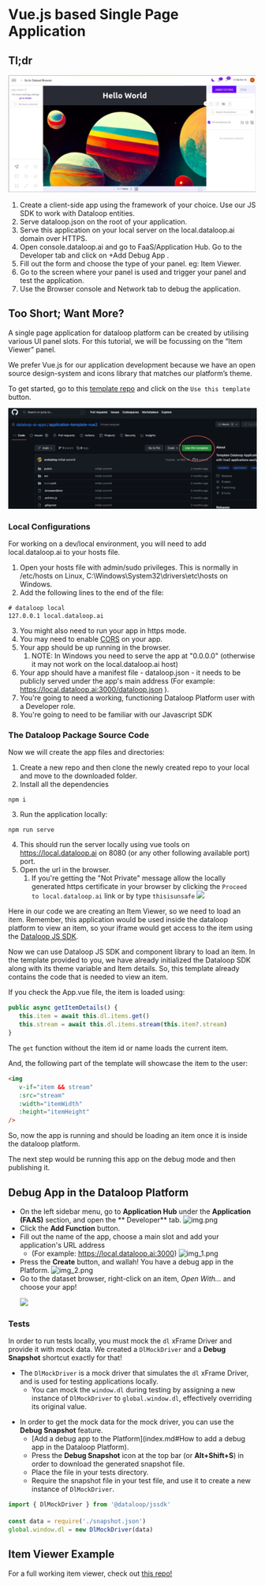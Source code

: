 # Vue.js based Single Page Application

## Tl;dr
![](../../../assets/apps/platform_studio.png)

1. Create a client-side app using the framework of your choice. Use our JS SDK to work with Dataloop entities.
2. Serve dataloop.json on the root of your application.
3. Serve this application on your local server on the local.dataloop.ai domain over HTTPS.
4. Open console.dataloop.ai and go to FaaS/Application Hub. Go to the Developer tab and click on  +Add Debug App  .
5. Fill out the form and choose the type of your panel. eg: Item Viewer.
6. Go to the screen where your panel is used and trigger your panel and test the application.
7. Use the Browser console and Network tab to debug the application.

## Too Short; Want More?

A single page application for dataloop platform can be created by utilising various UI panel slots. For this tutorial, we will be focussing on the “Item Viewer” panel.

We prefer Vue.js for our application development because we have an open source design-system and icons library that matches our platform’s theme.

To get started, go to this [template repo](https://github.com/dataloop-ai-apps/application-template-vue2) and click on the `Use this template` button.

![](../../../assets/apps/template_repo.png)

### Local Configurations
For working on a dev/local environment, you will need to add local.dataloop.ai to your hosts file.
1. Open your hosts file with admin/sudo privileges. This is normally in /etc/hosts on Linux, C:\Windows\System32\drivers\etc\hosts on Windows.
2. Add the following  lines to the end of the file:
```text
# dataloop local
127.0.0.1 local.dataloop.ai
```
3. You might also need to run your app in https mode.
4. You may need to enable [CORS](https://developer.mozilla.org/en-US/docs/Web/HTTP/CORS) on your app.
5. Your app should be up running in the browser.
   1. NOTE: In Windows you need to serve the app at "0.0.0.0" (otherwise it may not work on the local.dataloop.ai host)
6. Your app should have a manifest file - dataloop.json - it needs to be publicly served under the app's main address (For example: https://local.dataloop.ai:3000/dataloop.json ).
7. You're going to need a working, functioning Dataloop Platform user with a Developer role.
8. You're going to need to be familiar with our Javascript SDK

### The Dataloop Package Source Code
Now we will create the app files and directories:

1. Create a new repo and then clone the newly created repo to your local and move to the downloaded folder.
2. Install all the dependencies
```shell
npm i
```
3. Run the application locally:
```shell
npm run serve
```
4. This should run the server locally using vue tools on https://local.dataloop.ai on 8080 (or any other following available port) port.
5. Open the url in the browser.
   1. If you're getting the "Not Private" message allow the locally generated https certificate in your browser by clicking the `Proceed to local.dataloop.ai` link or by type `thisisunsafe`
![](../../assets/apps/connection_not_private.png)

Here in our code we are creating an Item Viewer, so we need to load an item.
Remember, this application would be used inside the dataloop platform to view an item, so your iframe would get access to the item using the [Dataloop JS SDK](https://developers-dev.redoc.ly/resources/dtljs/).

Now we can use Dataloop JS SDK and component library to load an item.
In the template provided to you, we have already initialized the Dataloop SDK along with its theme variable and Item details.
So, this template already contains the code that is needed to view an item.

If you check the App.vue file, the item is loaded using:

```js
public async getItemDetails() {
   this.item = await this.dl.items.get()
   this.stream = await this.dl.items.stream(this.item?.stream)
}
```

The `get` function without the item id or name loads the current item.

And, the following part of the template will showcase the item to the user:
```html
<img
   v-if="item && stream"
   :src="stream"
   :width="itemWidth"
   :height="itemHeight"
/>
```

So, now the app is running and should be loading an item once it is inside the dataloop platform.

The next step would be running this app on the debug mode and then publishing it.

## Debug App in the Dataloop Platform

* On the left sidebar menu, go to **Application Hub** under the **Application (FAAS)** section, and open the **
  Developer** tab.
  ![img.png](../../../assets/apps/img.png)
* Click the **Add Function** button.
* Fill out the name of the app, choose a main slot and add your application's URL address
    - (For example: https://local.dataloop.ai:3000)
      ![img_1.png](../../../assets/apps/img_1.png)
* Press the **Create** button, and wallah! You have a debug app in the Platform.
  ![img_2.png](../../../assets/apps/img_2.png)
* Go to the dataset browser, right-click on an item, _Open With..._ and choose your
  app! <br /><p><img src="../../../assets/apps/img_3.png"><br /></p>

### Tests

In order to run tests locally, you must mock the `dl` xFrame Driver and provide it with mock data. We created
a `DlMockDriver` and a **Debug Snapshot** shortcut exactly for that!

- The `DlMockDriver` is a mock driver that simulates the `dl` xFrame Driver, and is used for testing applications
  locally.
    - You can mock the `window.dl` during testing by assigning a new instance of `DlMockDriver` to `global.window.dl`,
      effectively overriding its original value.

* In order to get the mock data for the mock driver, you can use the **Debug Snapshot** feature.
    - [Add a debug app to the Platform](index.md#How to add a debug app in the Dataloop Platform).
    - Press the **Debug Snapshot** icon at the top bar (or **Alt+Shift+S**) in order to download the generated
      snapshot file.
    - Place the file in your tests directory.
    - Require the snapshot file in your test file, and use it to create a new instance of `DlMockDriver`.

```typescript
import { DlMockDriver } from '@dataloop/jssdk'

const data = require('./snapshot.json')
global.window.dl = new DlMockDriver(data)
```

## Item Viewer Example

For a full working item viewer, check out [this repo!](https://github.com/dataloop-ai-apps/item-viewer)
